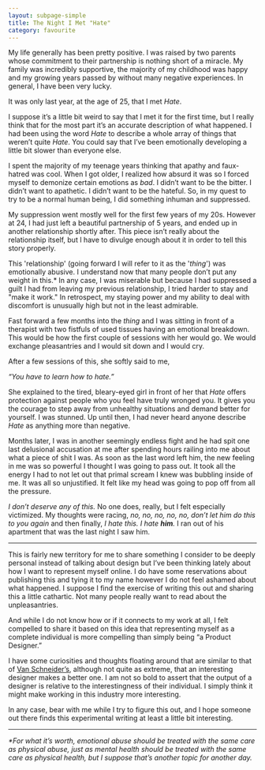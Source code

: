 ```yaml
---
layout: subpage-simple
title: The Night I Met "Hate"
category: favourite
---
```

My life generally has been pretty positive. I was raised by two parents whose commitment to their partnership is nothing short of a miracle. My family was incredibly supportive, the majority of my childhood was happy and my growing years passed by without many negative experiences. In general, I have been very lucky.

It was only last year, at the age of 25, that I met <em>Hate</em>.

I suppose it’s a little bit weird to say that I met it for the first time, but I really think that for the most part it’s an accurate description of what happened. I had been using the word <em>Hate</em> to describe a whole array of things that weren’t quite <em>Hate</em>. You could say that I’ve been emotionally developing a little bit slower than everyone else.

I spent the majority of my teenage years thinking that apathy and faux-hatred was cool. When I got older, I realized how absurd it was so I forced myself to demonize certain emotions as <em>bad</em>. I didn’t want to be the bitter. I didn’t want to apathetic. I didn’t want to be the hateful. So, in my quest to try to be a normal human being, I did something inhuman and suppressed.

My suppression went mostly well for the first few years of my 20s. However at 24, I had just left a beautiful partnership of 5 years, and ended up in another relationship shortly after. This piece isn’t really about the relationship itself, but I have to divulge enough about it in order to tell this story properly.

This 'relationship' (going forward I will refer to it as the '<em>thing</em>') was emotionally abusive. I understand now that many people don’t put any weight in this.* In any case, I was miserable but because I had suppressed a guilt I had from leaving my previous relationship, I tried harder to stay and "make it work." In retrospect, my staying power and my ability to deal with discomfort is unusually high but not in the least admirable.

Fast forward a few months into the <em>thing</em> and I was sitting in front of a therapist with two fistfuls of used tissues having an emotional breakdown. This would be how the first couple of sessions with her would go. We would exchange pleasantries and I would sit down and I would cry.

After a few sessions of this, she softly said to me,

<em>“You have to learn how to hate.”</em>

She explained to the tired, bleary-eyed girl in front of her that <em>Hate</em> offers protection against people who you feel have truly wronged you. It gives you the courage to step away from unhealthy situations and demand better for yourself. I was stunned. Up until then, I had never heard anyone describe <em>Hate</em> as anything more than negative.

Months later, I was in another seemingly endless fight and he had spit one last delusional accusation at me after spending hours railing into me about what a piece of shit I was. As soon as the last word left him, the new feeling in me was so powerful I thought I was going to pass out. It took all the energy I had to not let out that primal scream I knew was bubbling inside of me. It was all so unjustified. It felt like my head was going to pop off from all the pressure.

<em>I don’t deserve any of this.</em> No one does, really, but I felt especially victimized. My thoughts were racing, <em>no, no, no, no, no, don’t let him do this to you again</em> and then finally, <em>I hate this. I hate <strong>him</strong>.</em> I ran out of his apartment that was the last night I saw him.

<hr class="small">

This is fairly new territory for me to share something I consider to be deeply personal instead of talking about design but I’ve been thinking lately about how I want to represent myself online. I do have some reservations about publishing this and tying it to my name however I do not feel ashamed about what happened. I suppose I find the exercise of writing this out and sharing this a little cathartic. Not many people really want to read about the unpleasantries.

And while I do not know how or if it connects to my work at all, I felt compelled to share it based on this idea that representing myself as a complete individual is more compelling than simply being “a Product Designer.”

I have some curiosities and thoughts floating around that are similar to that of <a href="https://medium.com/@vanschneider/the-day-you-became-a-better-designer-68ee48e1c34c">Van Schneider’s</a>, although not quite as extreme, that an interesting designer makes a better one. I am not so bold to assert that the output of a designer is relative to the interestingness of their individual. I simply think it might make working in this industry more interesting.

In any case, bear with me while I try to figure this out, and I hope someone out there finds this experimental writing at least a little bit interesting.

<hr class="small">

<em>*For what it’s worth, emotional abuse should be treated with the same care as physical abuse, just as mental health should be treated with the same care as physical health, but I suppose that’s another topic for another day.</em>